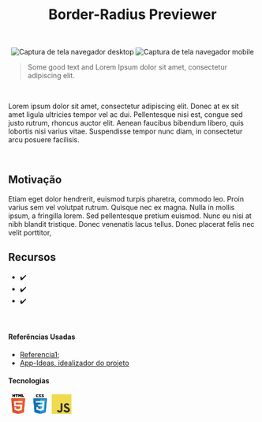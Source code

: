 <h1 align='center'>Border-Radius Previewer</h1>
<br>
<p align='center'>
  <img src='https://user-images.githubusercontent.com/62919596/91671098-008a2b00-eafa-11ea-9ce5-5b72133b0278.png' alt='Captura de tela navegador desktop' height='250'/>
  <img src='https://user-images.githubusercontent.com/62919596/91671099-01bb5800-eafa-11ea-8b7b-e1c5546624a1.png' alt='Captura de tela navegador mobile' height='250'/>
</p>

> Some good text and Lorem Ipsum dolor sit amet, consectetur adipiscing elit.

<br>

Lorem ipsum dolor sit amet, consectetur adipiscing elit. Donec at ex sit amet ligula ultricies tempor vel ac dui. Pellentesque nisi est, congue sed justo rutrum, rhoncus auctor elit. Aenean faucibus bibendum libero, quis lobortis nisi varius vitae. Suspendisse tempor nunc diam, in consectetur arcu posuere facilisis.

<br>

## Motivação

Etiam eget dolor hendrerit, euismod turpis pharetra, commodo leo. Proin varius sem vel volutpat rutrum. Quisque nec ex magna. Nulla in mollis ipsum, a fringilla lorem. Sed pellentesque pretium euismod. Nunc eu nisi at nibh blandit tristique. Donec venenatis lacus tellus. Donec placerat felis nec velit porttitor,

## Recursos

- ✔️ 
- ✔️ 
- ✔️ 

<br>

#### Referências Usadas

- [Referencia1](https://www.google.com.br/);
- [App-Ideas, idealizador do projeto](https://github.com/florinpop17/app-ideas/blob/master/Projects/1-Beginner/Border-Radius-Previewer.md)

#### Tecnologias
<p>
  <img height='40' src='https://raw.githubusercontent.com/github/explore/80688e429a7d4ef2fca1e82350fe8e3517d3494d/topics/html/html.png' />
  <img height='40' src='https://raw.githubusercontent.com/github/explore/80688e429a7d4ef2fca1e82350fe8e3517d3494d/topics/css/css.png' />
  <img height='40' src='https://raw.githubusercontent.com/github/explore/80688e429a7d4ef2fca1e82350fe8e3517d3494d/topics/javascript/javascript.png' />
</p>
